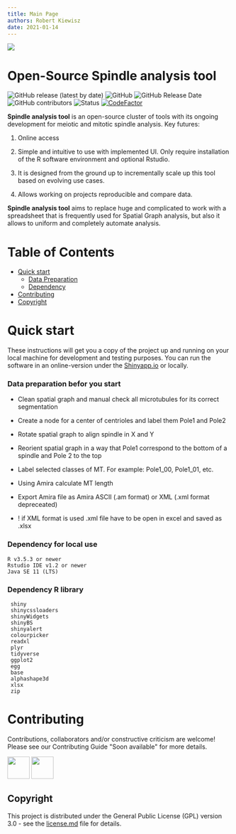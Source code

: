 ```yaml
---
title: Main Page
authors: Robert Kiewisz
date: 2021-01-14
---
```


<img align="center" src="https://github.com/RRobert92/ASGA/blob/main/ASGA_dev/img/asga%20baner.png?raw=true">


# Open-Source Spindle analysis tool
![GitHub release (latest by date)](https://img.shields.io/github/v/release/RRobert92/MT_Analysis)
![GitHub](https://img.shields.io/github/license/RRobert92/MT_Analysis)
![GitHub Release Date](https://img.shields.io/github/release-date/RRobert92/MT_Analysis)
![GitHub contributors](https://img.shields.io/github/contributors/RRobert92/MT_Analysis)
![Status](https://img.shields.io/badge/lifecycle-maturating-blue.svg)
[![CodeFactor](https://www.codefactor.io/repository/github/rrobert92/asga/badge)](https://www.codefactor.io/repository/github/rrobert92/asga)

**Spindle analysis tool** is an open-source cluster of tools with its ongoing development for meiotic and mitotic spindle analysis. Key futures:

1. Online access

2. Simple and intuitive to use with implemented UI. Only require installation of the R software environment and optional Rstudio.

3. It is designed from the ground up to incrementally scale up this tool based on evolving use cases. 

4. Allows working on projects reproducible and compare data.

**Spindle analysis tool** aims to replace huge and complicated to work with a spreadsheet that is frequently used for Spatial Graph analysis, but also it allows to uniform and completely automate analysis.

# Table of Contents

* [Quick start](#Quick_start)
  * [Data Preparation](#Quick_start_DP)
  * [Dependency](#Dependency)
* [Contributing](#Contributing)
* [Copyright](#Copyright)

<a name="Quick_start"></a>
# Quick start
These instructions will get you a copy of the project up and running on your local machine for development and testing purposes.
You can run the software in an online-version under the [Shinyapp.io](https://kiewisz.shinyapps.io/ASGA/) or locally.

<a name="Quick_start_DP"></a>
### Data preparation befor you start

* Clean spatial graph and manual check all microtubules for its correct segmentation

* Create a node for a center of centrioles and label them Pole1 and Pole2

* Rotate spatial graph to align spindle in X and Y

* Reorient spatial graph in a way that Pole1 correspond to the bottom of a spindle and Pole 2 to the top

* Label selected classes of MT. For example: Pole1_00, Pole1_01, etc.

* Using Amira calculate MT length

* Export Amira file as Amira ASCII (.am format) or XML (.xml format depreceated)

* ! if XML format is used .xml file have to be open in excel and saved as .xlsx


<a name="Dependency"></a>
### Dependency for local use
```
R v3.5.3 or newer
Rstudio IDE v1.2 or newer
Java SE 11 (LTS)
```
### Dependency R library
```
 shiny
 shinycssloaders
 shinyWidgets
 shinyBS
 shinyalert
 colourpicker
 readxl
 plyr
 tidyverse
 ggplot2
 egg
 base
 alphashape3d
 xlsx
 zip
```

<a name="Contributing"></a>
# Contributing
Contributions, collaborators and/or constructive criticism are welcome! Please see our Contributing Guide "Soon available" for more details.

<a href="https://sourcerer.io/rrobert92"><img src="https://avatars0.githubusercontent.com/u/56911280?v=4" height="50px" width="50px" alt=""/></a>
<a href="https://github.com/gunar-f"><img src="https://avatars0.githubusercontent.com/u/70518136?s=400&v=4" height="50px" width="50px" alt=""/></a>
<a name="Copyright"></a>

## Copyright
This project is distributed under the General Public License (GPL) version 3.0 - see the [license.md](license.md) file for details.